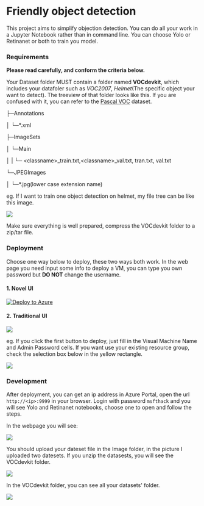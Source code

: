 # Friendly object detection 

This project aims to simplify objection detection.
You can do all your work in a Jupyter Notebook rather than in command line. You can choose Yolo or Retinanet or both to train you model.
### Requirements
**Please read carefully, and conform the criteria below.**

Your Dataset folder MUST contain a folder named **VOCdevkit**, which includes your datafoler such as *VOC2007*, *Helmet*(The specific object your want to detect). The treeview of that folder looks like this. If you are confused with it, you can refer to the [Pascal VOC](http://host.robots.ox.ac.uk/pascal/VOC/voc2007/#testdata) dataset.

├─Annotations

│  └─*.xml

├─ImageSets

│  └─Main 


│  |  └─ \<classname>_train.txt,\<classname>_val.txt, tran.txt, val.txt

└─JPEGImages

│  └─*.jpg(lower case extension name)

eg. If I want to train one object detection on helmet, my file tree can be like this image.

![](https://raw.githubusercontent.com/MS-CSE-GCR/object_detection_on_azure/master/Image/tree.png)

Make sure everything is well prepared, compress the VOCdevkit folder to a zip/tar file.

### Deployment

Choose one way below to deploy, these two ways both work.
In the web page you need input some info to deploy a VM, you can type you own password but **DO NOT** change the username.
#### 1. Novel UI

[![Deploy to Azure](http://azuredeploy.net/deploybutton.svg)](https://azuredeploy.net/)

#### 2. Traditional UI

<a href="https://portal.azure.com/#create/Microsoft.Template/uri/https%3A%2F%2Fraw.githubusercontent.com%2FIamnvincible%2Fobject_detection_on_azure%2Fmaster%2Fazuredeploy.json" target="_blank">
    <img src="http://azuredeploy.net/deploybutton.png"/>
</a>

eg. If you click the first button to deploy, just fill in the Visual Machine Name and Admin Password cells. If you want use your existing resource group, check the selection box below in the yellow rectangle.

![](https://raw.githubusercontent.com/MS-CSE-GCR/object_detection_on_azure/master/Image/Create.png)
### Development
After deployment, you can get an ip address in Azure Portal, open the url `http://<ip>:9999` in your browser. Login with password `msfthack` and you will see Yolo and Retinanet notebooks, choose one to open and follow the steps.

In the webpage you will see:

![](https://raw.githubusercontent.com/MS-CSE-GCR/object_detection_on_azure/master/Image/Notebook.png)

You should upload your dateset file in the Image folder, in the picture I uploaded two datesets. If you unzip the datasests, you will see the VOCdevkit folder.

![](https://raw.githubusercontent.com/MS-CSE-GCR/object_detection_on_azure/master/Image/ImageFolder.png)

In the VOCdevkit folder, you can see all your datasets' folder.

![](https://raw.githubusercontent.com/MS-CSE-GCR/object_detection_on_azure/master/Image/datasets.png)

